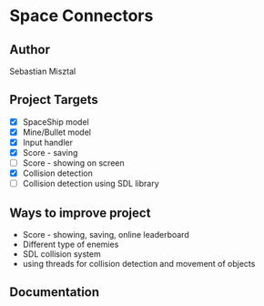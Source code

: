 # Space Connectors #

## Author ##
Sebastian Misztal

## Project Targets ##
- [x] SpaceShip model
- [x] Mine/Bullet model
- [x] Input handler
- [x] Score - saving
- [ ] Score - showing on screen
- [x] Collision detection
- [ ] Collision detection using SDL library

## Ways to improve project ##
* Score - showing, saving, online leaderboard
* Different type of enemies
* SDL collision system
* using threads for collision detection and movement of objects

## Documentation ##
